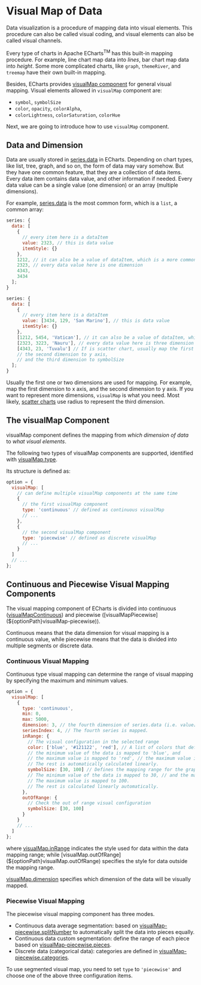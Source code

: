 # Visual Map of Data

Data visualization is a procedure of mapping data into visual elements. This procedure can also be called visual coding, and visual elements can also be called visual channels.

Every type of charts in Apache ECharts<sup>TM</sup> has this built-in mapping procedure. For example, line chart map data into _lines_, bar chart map data into _height_. Some more complicated charts, like `graph`, `themeRiver`, and `treemap` have their own built-in mapping.

Besides, ECharts provides [visualMap component](${optionPath}visualMap) for general visual mapping. Visual elements allowed in `visualMap` component are:

- `symbol`, `symbolSize`
- `color`, `opacity`, `colorAlpha`,
- `colorLightness`, `colorSaturation`, `colorHue`

Next, we are going to introduce how to use `visualMap` component.

## Data and Dimension

Data are usually stored in [series.data](${optionPath}series.data) in ECharts. Depending on chart types, like list, tree, graph, and so on, the form of data may vary somehow. But they have one common feature, that they are a collection of data items. Every data item contains data value, and other information if needed. Every data value can be a single value (one dimension) or an array (multiple dimensions).

For example, [series.data](${optionPath}series.data) is the most common form, which is a `list`, a common array:

```js
series: {
  data: [
    {
      // every item here is a dataItem
      value: 2323, // this is data value
      itemStyle: {}
    },
    1212, // it can also be a value of dataItem, which is a more common case
    2323, // every data value here is one dimension
    4343,
    3434
  ];
}
```

```js
series: {
  data: [
    {
      // every item here is a dataItem
      value: [3434, 129, 'San Marino'], // this is data value
      itemStyle: {}
    },
    [1212, 5454, 'Vatican'], // it can also be a value of dataItem, which is a more common case
    [2323, 3223, 'Nauru'], // every data value here is three dimension
    [4343, 23, 'Tuvalu'] // If is scatter chart, usually map the first dimension to x axis,
    // the second dimension to y axis,
    // and the third dimension to symbolSize
  ];
}
```

Usually the first one or two dimensions are used for mapping. For example, map the first dimension to x axis, and the second dimension to y axis. If you want to represent more dimensions, `visualMap` is what you need. Most likely, [scatter charts](${optionPath}series-scatter) use radius to represent the third dimension.

## The visualMap Component

visualMap component defines the mapping from _which dimension of data_ to _what visual elements_.

The following two types of visualMap components are supported, identified with [visualMap.type](${optionPath}visualMap.type).

Its structure is defined as:

```js
option = {
  visualMap: [
    // can define multiple visualMap components at the same time
    {
      // the first visualMap component
      type: 'continuous' // defined as continuous visualMap
      // ...
    },
    {
      // the second visualMap component
      type: 'piecewise' // defined as discrete visualMap
      // ...
    }
  ]
  // ...
};
```

## Continuous and Piecewise Visual Mapping Components

The visual mapping component of ECharts is divided into continuous ([visualMapContinuous](${optionPath}visualMap-continuous)) and piecewise ([visualMapPiecewise](${optionPath}visualMap-piecewise)).

Continuous means that the data dimension for visual mapping is a continuous value, while piecewise means that the data is divided into multiple segments or discrete data.

### Continuous Visual Mapping

Continuous type visual mapping can determine the range of visual mapping by specifying the maximum and minimum values.

```js
option = {
  visualMap: [
    {
      type: 'continuous',
      min: 0,
      max: 5000,
      dimension: 3, // the fourth dimension of series.data (i.e. value[3]) is mapped
      seriesIndex: 4, // The fourth series is mapped.
      inRange: {
        // The visual configuration in the selected range
        color: ['blue', '#121122', 'red'], // A list of colors that defines the graph color mapping
        // the minimum value of the data is mapped to 'blue', and
        // the maximum value is mapped to 'red', // the maximum value is mapped to 'red', // the maximum value is mapped to 'red'.
        // The rest is automatically calculated linearly.
        symbolSize: [30, 100] // Defines the mapping range for the graphic size.
        // The minimum value of the data is mapped to 30, // and the maximum value is mapped to 100.
        // The maximum value is mapped to 100.
        // The rest is calculated linearly automatically.
      },
      outOfRange: {
        // Check the out of range visual configuration
        symbolSize: [30, 100]
      }
    }
    // ...
  ]
};
```

where [visualMap.inRange](${optionPath}visualMap.inRange) indicates the style used for data within the data mapping range; while [visualMap.outOfRange](${optionPath}visualMap.outOfRange) specifies the style for data outside the mapping range.

[visualMap.dimension](~visualMap.dimension) specifies which dimension of the data will be visually mapped.

### Piecewise Visual Mapping

The piecewise visual mapping component has three modes.

- Continuous data average segmentation: based on [visualMap-piecewise.splitNumber](${optionPath}visualMap-piecewise.splitNumber) to automatically split the data into pieces equally.
- Continuous data custom segmentation: define the range of each piece based on [visualMap-piecewise.pieces](${optionPath}visualMap-piecewise.pieces).
- Discrete data (categorical data): categories are defined in [visualMap-piecewise.categories](${optionPath}visualMap-piecewise.categories).

To use segmented visual map, you need to set `type` to `'piecewise'` and choose one of the above three configuration items.
